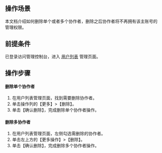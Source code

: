 ## 操作场景
本文档介绍如何删除单个或者多个协作者，删除之后协作者将不再拥有该主账号的管理权限。
## 前提条件
已登录访问管理控制台，进入 [用户列表](https://console.cloud.tencent.com/cam) 管理页面。
## 操作步骤

#### 删除单个协作者
1. 在用户列表管理页面，找到需要删除协作者。
2. 单击操作列的【更多】>【删除】。
3. 单击【确认删除】，完成删除单个协作者操作。

#### 删除多协作者
1. 在用户列表管理页面，左侧勾选需删除的协作者。
2. 单击左上方的【更多操作】>【删除】。
3. 单击【确认删除】，完成删除多个协作者操作。
